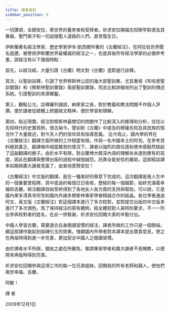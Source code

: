 ```yaml
---
title: 譯者後記
sidebar_position: 8
---
```


一切讚頌，全歸安拉，衆世界的養育者和受拜者。祈求安拉賜福先知穆罕默德及其眷屬、聖門弟子和一切追隨聖人道路的人們，直至復生日。

伊斯蘭著名經注學家、歷史學家伊本·凱西爾所著的《古蘭經注》，在阿拉伯世界聞名遐邇，被譽爲伊斯蘭世界最權威的經注之一，也是其後所有經注學家的必備參考書。該經注有以下幾個特點：

首先，以經注經，大量引證《古蘭》明文對《古蘭》逐節進行註釋。

其次，以聖訓註釋，引證了世界穆斯林公認的幾大部聖訓集，尤其重視《布哈里聖訓實錄》和《穆斯林聖訓實錄》兩部聖訓實錄，而且比較詳細地列出了聖訓的傳述系統。引證聖訓的來源確鑿。

第三，觀點公允。註釋羅列諸說，納衆家之長，對於教義和教法問題不作個人評價，便於讀者從總體上把握經文精神，便於學習和理解。

第四，貼近現實。經注對穆斯林最關切的問題作了比較深入的推理和分析，往往以先知時代的史實爲例，借古喻今。譬如對《古蘭》中提及的穆薩先知及其民族的情況作了大量敘述，對今天人們的信仰具有指導意義。
迄今爲止，國內學術界在《古蘭經注》翻譯方面所做的工作相當有限。作爲一名中國本土的阿訇，在參考資料極其匱乏、翻譯條件相當艱苦的情況下，譯者以強烈的責任感和使命感毅然挑起了這副翻譯的擔子。由於水平有限，對古蘭博大精深內涵的理解尚未達到應有的高度，因此在翻譯與整理出版的過程中誠惶誠恐。託靠全能安拉的襄助，這部經註譯本如期與廣大讀者見面了，由衷地感贊安拉！

《古蘭經注》中文版的翻譯，是在一種美好的舉意下完成的。這次翻譯是我人生中的一個重要里程碑，其中度過的每個日日夜夜，歷經的每一個細節，始終充滿着幸福和吉慶。經注翻譯自始至終得到了各地友人各方面的支持與幫助，可以說，它是國內衆多清真寺阿訇和國內外諸多穆斯林專家學者精誠合作的結晶。各位學者通過阿文、英文版《古蘭經注》對這個譯本進行了多次校對，並對提交出版的中文版本進行了多次潤色。爲了保持經注的原有體例，經全體校對人員特別要求，不一一列出參與校對者的姓名，在此一併致謝，祈求安拉回賜大家的辛勤付出。

中國人學習古蘭，需要適合自身閱讀習慣的經注，譯者所做的工作只是一個開端，願這部譯作能起到拋磚引玉的效果。惟願國內外學者對本譯本提出寶貴意見，使之在再版時得到進一步完善，更加契合中國人之閱讀習慣。

由於譯者水平所限，錯訛之處在所難免，敬請專家學者和廣大讀者不吝賜教，以便將來再版時得到完善。

祈求安拉回賜參與這項工作的每一位兄弟姐妹，回賜我的所有老師和親人，使他們兩世幸福、吉慶。

阿敏！

譯	者 

2009年12月1日
